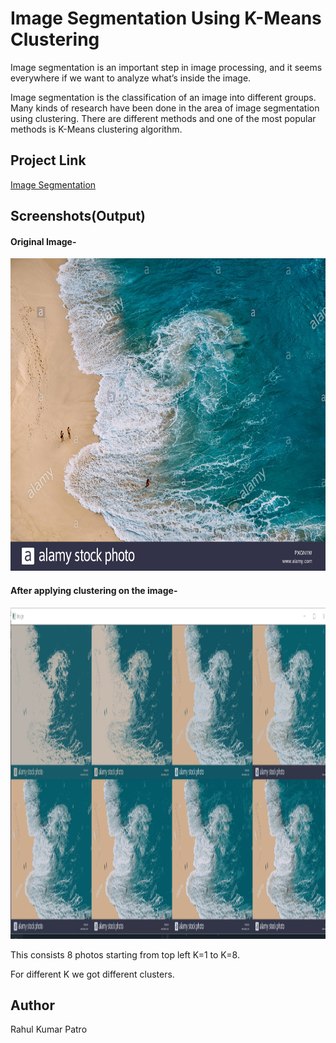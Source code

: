 # Image Segmentation Using K-Means Clustering

Image segmentation is an important step in image processing, and it seems everywhere if we want to analyze what’s inside the image.

Image segmentation is the classification of an image into different groups. Many kinds of research have been done in the area of image segmentation using clustering. There are different methods and one of the most popular methods is K-Means clustering algorithm.

## Project Link

[Image Segmentation](https://nbviewer.jupyter.org/github/Rahul1582/Clustering_Projects/blob/master/Image%20Segmentation/imgsegmentation.py)

## Screenshots(Output)

#### Original Image-

<img src ="img.jpg"  width=800 height=500>
<br>


#### After applying clustering on the image-

<img src ="test.PNG"  width=800 height=530>
<br>

This consists 8 photos starting from top left K=1 to K=8. 

For different K we got different clusters.


## Author

Rahul Kumar Patro
